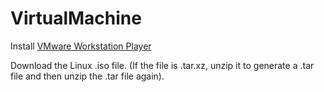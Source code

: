 # VirtualMachine

Install [VMware Workstation Player](https://www.vmware.com/products/workstation-player/workstation-player-evaluation.html)

Download the Linux .iso file. (If the file is .tar.xz, unzip it to generate a .tar file and then unzip the .tar file again).

